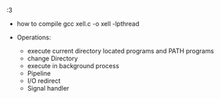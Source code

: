 :3

- how to compile 
gcc xell.c -o xell -lpthread

- Operations: 
  - execute current directory located programs and PATH programs
  - change Directory
  - execute in background process
  - Pipeline
  - I/O redirect
  - Signal handler

